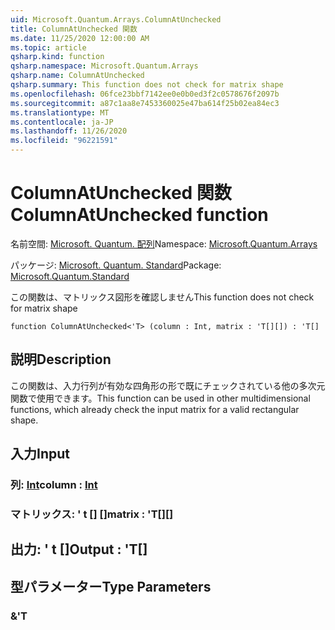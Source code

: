```yaml
---
uid: Microsoft.Quantum.Arrays.ColumnAtUnchecked
title: ColumnAtUnchecked 関数
ms.date: 11/25/2020 12:00:00 AM
ms.topic: article
qsharp.kind: function
qsharp.namespace: Microsoft.Quantum.Arrays
qsharp.name: ColumnAtUnchecked
qsharp.summary: This function does not check for matrix shape
ms.openlocfilehash: 06fce23bbf7142ee0e0b0ed3f2c0578676f2097b
ms.sourcegitcommit: a87c1aa8e7453360025e47ba614f25b02ea84ec3
ms.translationtype: MT
ms.contentlocale: ja-JP
ms.lasthandoff: 11/26/2020
ms.locfileid: "96221591"
---
```

# <a name="columnatunchecked-function"></a><span data-ttu-id="d63df-102">ColumnAtUnchecked 関数</span><span class="sxs-lookup"><span data-stu-id="d63df-102">ColumnAtUnchecked function</span></span>

<span data-ttu-id="d63df-103">名前空間: [Microsoft. Quantum. 配列](xref:Microsoft.Quantum.Arrays)</span><span class="sxs-lookup"><span data-stu-id="d63df-103">Namespace: [Microsoft.Quantum.Arrays](xref:Microsoft.Quantum.Arrays)</span></span>

<span data-ttu-id="d63df-104">パッケージ: [Microsoft. Quantum. Standard](https://nuget.org/packages/Microsoft.Quantum.Standard)</span><span class="sxs-lookup"><span data-stu-id="d63df-104">Package: [Microsoft.Quantum.Standard](https://nuget.org/packages/Microsoft.Quantum.Standard)</span></span>


<span data-ttu-id="d63df-105">この関数は、マトリックス図形を確認しません</span><span class="sxs-lookup"><span data-stu-id="d63df-105">This function does not check for matrix shape</span></span>

```qsharp
function ColumnAtUnchecked<'T> (column : Int, matrix : 'T[][]) : 'T[]
```


## <a name="description"></a><span data-ttu-id="d63df-106">説明</span><span class="sxs-lookup"><span data-stu-id="d63df-106">Description</span></span>

<span data-ttu-id="d63df-107">この関数は、入力行列が有効な四角形の形で既にチェックされている他の多次元関数で使用できます。</span><span class="sxs-lookup"><span data-stu-id="d63df-107">This function can be used in other multidimensional functions, which already check the input matrix for a valid rectangular shape.</span></span>

## <a name="input"></a><span data-ttu-id="d63df-108">入力</span><span class="sxs-lookup"><span data-stu-id="d63df-108">Input</span></span>

### <a name="column--int"></a><span data-ttu-id="d63df-109">列: [Int](xref:microsoft.quantum.lang-ref.int)</span><span class="sxs-lookup"><span data-stu-id="d63df-109">column : [Int](xref:microsoft.quantum.lang-ref.int)</span></span>




### <a name="matrix--t"></a><span data-ttu-id="d63df-110">マトリックス: ' t [] []</span><span class="sxs-lookup"><span data-stu-id="d63df-110">matrix : 'T[][]</span></span>





## <a name="output--t"></a><span data-ttu-id="d63df-111">出力: ' t []</span><span class="sxs-lookup"><span data-stu-id="d63df-111">Output : 'T[]</span></span>



## <a name="type-parameters"></a><span data-ttu-id="d63df-112">型パラメーター</span><span class="sxs-lookup"><span data-stu-id="d63df-112">Type Parameters</span></span>

### <a name="t"></a><span data-ttu-id="d63df-113">&</span><span class="sxs-lookup"><span data-stu-id="d63df-113">'T</span></span>

